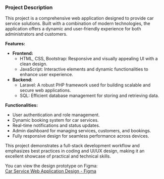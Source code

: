 

### Project Description

This project is a comprehensive web application designed to provide car service solutions. Built with a combination of modern technologies, the application offers a dynamic and user-friendly experience for both administrators and customers.

**Features:**
- **Frontend:**  
  - HTML, CSS, Bootstrap: Responsive and visually appealing UI with a clean design.  
  - JavaScript: Interactive elements and dynamic functionalities to enhance user experience.
- **Backend:**  
  - Laravel: A robust PHP framework used for building scalable and secure web applications.  
  - SQL: Efficient database management for storing and retrieving data.

**Functionalities:**
- User authentication and role management.  
- Dynamic booking system for car services.  
- Real-time notifications and status updates.  
- Admin dashboard for managing services, customers, and bookings.  
- Fully responsive design for seamless performance across devices.

This project demonstrates a full-stack development workflow and emphasizes best practices in coding and UI/UX design, making it an excellent showcase of practical and technical skills.

You can view the design prototype on Figma:  
[Car Service Web Application Design - Figma](https://www.figma.com/design/DWQAW8HouT3x4PL8tJJIlE/Untitled?m=dev)
